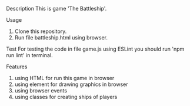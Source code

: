 Description
This is game 'The Battleship'.


Usage
1) Clone this repository.
2) Run file battleship.html using browser.


Test
For testing the code in file game.js using ESLint you should run 'npm run lint' in terminal.


Features
1) using HTML for run this game in browser
2) using element <canvas> for drawing graphics in browser
3) using browser events
4) using classes for creating ships of players

